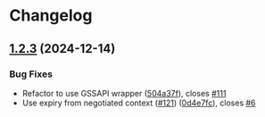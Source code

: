 # Changelog

## [1.2.3](https://github.com/bodgit/tsig/compare/v1.2.2...v1.2.3) (2024-12-14)


### Bug Fixes

* Refactor to use GSSAPI wrapper ([504a37f](https://github.com/bodgit/tsig/commit/504a37fef2a82af0600d95e1251c29a7d06fadec)), closes [#111](https://github.com/bodgit/tsig/issues/111)
* Use expiry from negotiated context ([#121](https://github.com/bodgit/tsig/issues/121)) ([0d4e7fc](https://github.com/bodgit/tsig/commit/0d4e7fc345691cb63845ddd2846e793ae763426a)), closes [#6](https://github.com/bodgit/tsig/issues/6)
